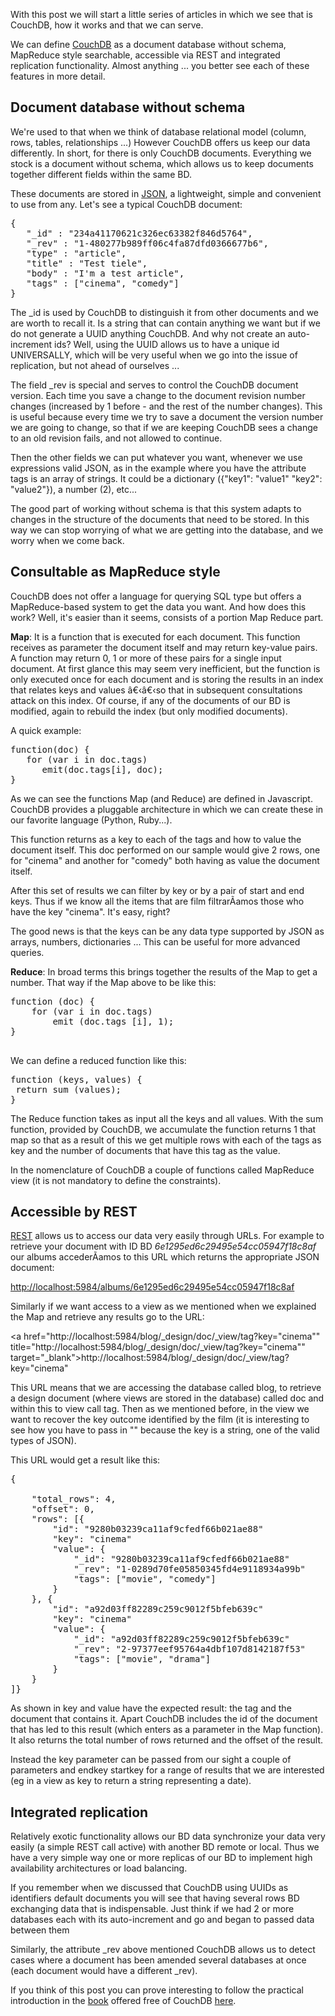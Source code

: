 With this post we will start a little series of articles in which we see that is CouchDB, how it works and that we can serve.

We can define <a title="CouchDB" href="http://couchdb.apache.org/" target="_blank">CouchDB</a> as a document database without schema, MapReduce style searchable, accessible via REST and integrated replication functionality. Almost anything ... you better see each of these features in more detail.
<h2>Document database without schema</h2>
We're used to that when we think of database relational model (column, rows, tables, relationships ...) However CouchDB offers us keep our data differently. In short, for there is only CouchDB documents. Everything we stock is a document without schema, which allows us to keep documents together different fields within the same BD.

These documents are stored in <a title="JSON" href="http://en.wikipedia.org/wiki/JSON" target="_blank">JSON</a>, a lightweight, simple and convenient to use from any. Let's see a typical CouchDB document:

<pre class="prettyprint">
{
   "_id" : "234a41170621c326ec63382f846d5764",
   "_rev" : "1-480277b989ff06c4fa87dfd0366677b6",
   "type" : "article",
   "title" : "Test tiele",
   "body" : "I'm a test article",
   "tags" : ["cinema", "comedy"]
}
</pre>

The _id is used by CouchDB to distinguish it from other documents and we are worth to recall it. Is a string that can contain anything we want but if we do not generate a UUID anything CouchDB. And why not create an auto-increment ids? Well, using the UUID allows us to have a unique id UNIVERSALLY, which will be very useful when we go into the issue of replication, but not ahead of ourselves ...

The field _rev is special and serves to control the CouchDB document version. Each time you save a change to the document revision number changes (increased by 1 before - and the rest of the number changes). This is useful because every time we try to save a document the version number we are going to change, so that if we are keeping CouchDB sees a change to an old revision fails, and not allowed to continue.

Then the other fields we can put whatever you want, whenever we use expressions valid JSON, as in the example where you have the attribute tags is an array of strings. It could be a dictionary ({"key1": "value1" "key2": "value2"}), a number (2), etc...

The good part of working without schema is that this system adapts to changes in the structure of the documents that need to be stored. In this way we can stop worrying of what we are getting into the database, and we worry when we come back.

<h2>Consultable as MapReduce style</h2>

CouchDB does not offer a language for querying SQL type but offers a MapReduce-based system to get the data you want. And how does this work? Well, it's easier than it seems, consists of a portion Map Reduce part.

<strong>Map</strong>: It is a function that is executed for each document. This function receives as parameter the document itself and may return key-value pairs. A function may return 0, 1 or more of these pairs for a single input document. At first glance this may seem very inefficient, but the function is only executed once for each document and is storing the results in an index that relates keys and values â€‹â€‹so that in subsequent consultations attack on this index. Of course, if any of the documents of our BD is modified, again to rebuild the index (but only modified documents).

A quick example:

<pre class="prettyprint">
function(doc) {
   for (var i in doc.tags)
      emit(doc.tags[i], doc);
}
</pre>

As we can see the functions Map (and Reduce) are defined in Javascript. CouchDB provides a pluggable architecture in which we can create these in our favorite language (Python, Ruby...).

This function returns as a key to each of the tags and how to value the document itself. This doc performed on our sample would give 2 rows, one for "cinema" and another for "comedy" both having as value the document itself.

After this set of results we can filter by key or by a pair of start and end keys. Thus if we know all the items that are film filtrarÃ­amos those who have the key "cinema". It's easy, right?

The good news is that the keys can be any data type supported by JSON as arrays, numbers, dictionaries ... This can be useful for more advanced queries.

<strong>Reduce</strong>: In broad terms this brings together the results of the Map to get a number. That way if the Map above to be like this:

<pre class="prettyprint">
function (doc) {
    for (var i in doc.tags)
        emit (doc.tags [i], 1);
}

</pre>
We can define a reduced function like this:
<pre class="prettyprint">
function (keys, values) {
 return sum (values);
}
</pre>

The Reduce function takes as input all the keys and all values. With the sum function, provided by CouchDB, we accumulate the function returns 1 that map so that as a result of this we get multiple rows with each of the tags as key and the number of documents that have this tag as the value.

In the nomenclature of CouchDB a couple of functions called MapReduce view (it is not mandatory to define the constraints).

<h2>Accessible by REST</h2>

<a href="http://en.wikipedia.org/wiki/REST" title="REST" target="_blank">REST</a> allows us to access our data very easily through URLs. For example to retrieve your document with ID BD <em>6e1295ed6c29495e54cc05947f18c8af</em> our albums accederÃ­amos to this URL which returns the appropriate JSON document:

<a href="http://localhost:5984/albums/6e1295ed6c29495e54cc05947f18c8af" title="http://localhost:5984/albums/6e1295ed6c29495e54cc05947f18c8af" target="_blank">http://localhost:5984/albums/6e1295ed6c29495e54cc05947f18c8af</a>

Similarly if we want access to a view as we mentioned when we explained the Map and retrieve any results go to the URL:

<a href="http://localhost:5984/blog/_design/doc/_view/tag?key="cinema"" title="http://localhost:5984/blog/_design/doc/_view/tag?key="cinema"" target="_blank">http://localhost:5984/blog/_design/doc/_view/tag?key="cinema"</a>

This URL means that we are accessing the database called blog, to retrieve a design document (where views are stored in the database) called doc and within this to view call tag. Then as we mentioned before, in the view we want to recover the key outcome identified by the film (it is interesting to see how you have to pass in "" because the key is a string, one of the valid types of JSON).

This URL would get a result like this:

<pre class="prettyprint">
{

    "total_rows": 4,
    "offset": 0,
    "rows": [{
        "id": "9280b03239ca11af9cfedf66b021ae88"
        "key": "cinema"
        "value": {
            "_id": "9280b03239ca11af9cfedf66b021ae88"
            "_rev": "1-0289d70fe05850345fd4e9118934a99b"
            "tags": ["movie", "comedy"]
        }
    }, {
        "id": "a92d03ff82289c259c9012f5bfeb639c"
        "key": "cinema"
        "value": {
            "_id": "a92d03ff82289c259c9012f5bfeb639c"
            "_rev": "2-97377eef95764a4dbf107d8142187f53"
            "tags": ["movie", "drama"]
        }
    }
]}
</pre>

As shown in key and value have the expected result: the tag and the document that contains it. Apart CouchDB includes the id of the document that has led to this result (which enters as a parameter in the Map function). It also returns the total number of rows returned and the offset of the result.

Instead the key parameter can be passed from our sight a couple of parameters and endkey startkey for a range of results that we are interested (eg in a view as key to return a string representing a date).

<h2>Integrated replication</h2>

Relatively exotic functionality allows our BD data synchronize your data very easily (a simple REST call active) with another BD remote or local. Thus we have a very simple way one or more replicas of our BD to implement high availability architectures or load balancing.

If you remember when we discussed that CouchDB using UUIDs as identifiers default documents you will see that having several rows BD exchanging data that is indispensable. Just think if we had 2 or more databases each with its auto-increment and go and began to passed data between them

Similarly, the attribute _rev above mentioned CouchDB allows us to detect cases where a document has been amended several databases at once (each document would have a different _rev).

If you think of this post you can prove interesting to follow the practical introduction in the <a href="http://guide.couchdb.org/" title="Couch DB Book" target="_blank">book</a> offered free of CouchDB <a href="http://guide.couchdb.org/draft/tour.html" title="CouchDB Book" target="_blank">here</a>.



